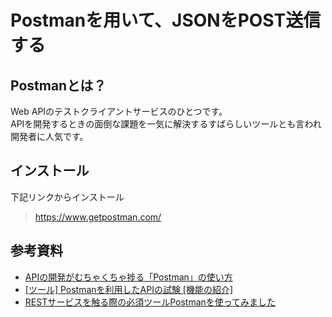 # Postmanを用いて、JSONをPOST送信する
## Postmanとは？
Web APIのテストクライアントサービスのひとつです。  
APIを開発するときの面倒な課題を一気に解決するすばらしいツールとも言われ開発者に人気です。

## インストール
下記リンクからインストール
> https://www.getpostman.com/

## 参考資料
- [APIの開発がむちゃくちゃ捗る「Postman」の使い方](https://www.webprofessional.jp/master-api-workflow-postman/)
- [[ツール] Postmanを利用したAPIの試験 [機能の紹介]](https://dev.classmethod.jp/tool/api-test-with-postman-01/)
- [RESTサービスを触る際の必須ツールPostmanを使ってみました](https://www.xlsoft.com/jp/blog/blog/2017/06/23/post-1638/)

